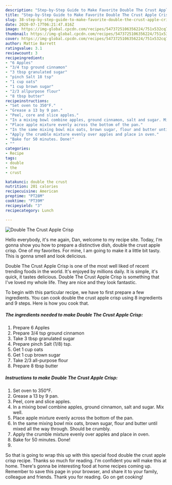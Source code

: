 ```yaml
---
description: "Step-by-Step Guide to Make Favorite Double The Crust Apple Crisp"
title: "Step-by-Step Guide to Make Favorite Double The Crust Apple Crisp"
slug: 38-step-by-step-guide-to-make-favorite-double-the-crust-apple-crisp
date: 2020-07-17T06:21:47.816Z
image: https://img-global.cpcdn.com/recipes/5473725106356224/751x532cq70/double-the-crust-apple-crisp-recipe-main-photo.jpg
thumbnail: https://img-global.cpcdn.com/recipes/5473725106356224/751x532cq70/double-the-crust-apple-crisp-recipe-main-photo.jpg
cover: https://img-global.cpcdn.com/recipes/5473725106356224/751x532cq70/double-the-crust-apple-crisp-recipe-main-photo.jpg
author: Mattie Barrett
ratingvalue: 3.1
reviewcount: 3
recipeingredient:
- "6 Apples"
- "3/4 tsp ground cinnamon"
- "3 tbsp granulated sugar"
- "pinch Salt 18 tsp"
- "1 cup oats"
- "1 cup brown sugar"
- "2/3 allpurpose flour"
- "8 tbsp butter"
recipeinstructions:
- "Set oven to 350°F."
- "Grease a 13 by 9 pan."
- "Peel, core and slice apples."
- "In a mixing bowl combine apples, ground cinnamon, salt and sugar. Mix well."
- "Place apple mixture evenly across the bottom of the pan."
- "In the same mixing bowl mix oats, brown sugar, flour and butter until mixed all the way through. Should be crumbly."
- "Apply the crumble mixture evenly over apples and place in oven."
- "Bake for 50 minutes. Done!"
- ""
categories:
- Recipe
tags:
- double
- the
- crust

katakunci: double the crust 
nutrition: 201 calories
recipecuisine: American
preptime: "PT28M"
cooktime: "PT39M"
recipeyield: "3"
recipecategory: Lunch

---
```



![Double The Crust Apple Crisp](https://img-global.cpcdn.com/recipes/5473725106356224/751x532cq70/double-the-crust-apple-crisp-recipe-main-photo.jpg)

Hello everybody, it's me again, Dan, welcome to my recipe site. Today, I'm gonna show you how to prepare a distinctive dish, double the crust apple crisp. One of my favorites. For mine, I am going to make it a little bit tasty. This is gonna smell and look delicious.



Double The Crust Apple Crisp is one of the most well liked of recent trending foods in the world. It's enjoyed by millions daily. It is simple, it's quick, it tastes delicious. Double The Crust Apple Crisp is something that I've loved my whole life. They are nice and they look fantastic.


To begin with this particular recipe, we have to first prepare a few ingredients. You can cook double the crust apple crisp using 8 ingredients and 9 steps. Here is how you cook that.

##### The ingredients needed to make Double The Crust Apple Crisp:

1. Prepare 6 Apples
1. Prepare 3/4 tsp ground cinnamon
1. Take 3 tbsp granulated sugar
1. Prepare pinch Salt (1/8) tsp.
1. Get 1 cup oats
1. Get 1 cup brown sugar
1. Take 2/3 all-purpose flour
1. Prepare 8 tbsp butter




##### Instructions to make Double The Crust Apple Crisp:

1. Set oven to 350°F.
1. Grease a 13 by 9 pan.
1. Peel, core and slice apples.
1. In a mixing bowl combine apples, ground cinnamon, salt and sugar. Mix well.
1. Place apple mixture evenly across the bottom of the pan.
1. In the same mixing bowl mix oats, brown sugar, flour and butter until mixed all the way through. Should be crumbly.
1. Apply the crumble mixture evenly over apples and place in oven.
1. Bake for 50 minutes. Done!
1. 




So that is going to wrap this up with this special food double the crust apple crisp recipe. Thanks so much for reading. I'm confident you will make this at home. There's gonna be interesting food at home recipes coming up. Remember to save this page in your browser, and share it to your family, colleague and friends. Thank you for reading. Go on get cooking!
